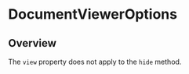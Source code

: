 # DocumentViewerOptions

<TypeHeader/>

## Overview

The `view` property does not apply to the `hide` method.

<ApiDocs/>
